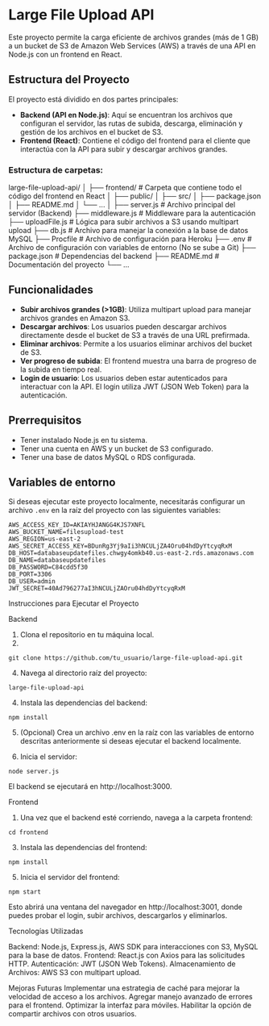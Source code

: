 # Large File Upload API

Este proyecto permite la carga eficiente de archivos grandes (más de 1 GB) a un bucket de S3 de Amazon Web Services (AWS) a través de una API en Node.js con un frontend en React.

## Estructura del Proyecto

El proyecto está dividido en dos partes principales:

- **Backend (API en Node.js)**: Aquí se encuentran los archivos que configuran el servidor, las rutas de subida, descarga, eliminación y gestión de los archivos en el bucket de S3.
- **Frontend (React)**: Contiene el código del frontend para el cliente que interactúa con la API para subir y descargar archivos grandes.

### Estructura de carpetas:

large-file-upload-api/
│
├── frontend/           # Carpeta que contiene todo el código del frontend en React
│   ├── public/
│   ├── src/
│   ├── package.json
│   ├── README.md
│   └── ...
│
├── server.js           # Archivo principal del servidor (Backend)
├── middleware.js       # Middleware para la autenticación
├── uploadFile.js       # Lógica para subir archivos a S3 usando multipart upload
├── db.js               # Archivo para manejar la conexión a la base de datos MySQL
├── Procfile            # Archivo de configuración para Heroku
├── .env                # Archivo de configuración con variables de entorno (No se sube a Git)
├── package.json        # Dependencias del backend
├── README.md           # Documentación del proyecto
└── ...

## Funcionalidades

- **Subir archivos grandes (>1GB)**: Utiliza multipart upload para manejar archivos grandes en Amazon S3.
- **Descargar archivos**: Los usuarios pueden descargar archivos directamente desde el bucket de S3 a través de una URL prefirmada.
- **Eliminar archivos**: Permite a los usuarios eliminar archivos del bucket de S3.
- **Ver progreso de subida**: El frontend muestra una barra de progreso de la subida en tiempo real.
- **Login de usuario**: Los usuarios deben estar autenticados para interactuar con la API. El login utiliza JWT (JSON Web Token) para la autenticación.

## Prerrequisitos

- Tener instalado Node.js en tu sistema.
- Tener una cuenta en AWS y un bucket de S3 configurado.
- Tener una base de datos MySQL o RDS configurada.

## Variables de entorno

Si deseas ejecutar este proyecto localmente, necesitarás configurar un archivo `.env` en la raíz del proyecto con las siguientes variables:

```plaintext
AWS_ACCESS_KEY_ID=AKIAYHJANGG4KJS7XNFL
AWS_BUCKET_NAME=filesupload-test
AWS_REGION=us-east-2
AWS_SECRET_ACCESS_KEY=BDunRg3Yj9aIi3hNCULjZA4Oru04hdDyYtcyqRxM
DB_HOST=databaseupdatefiles.chwgy4omkb40.us-east-2.rds.amazonaws.com
DB_NAME=databaseupdatefiles
DB_PASSWORD=C84cdd5f30
DB_PORT=3306
DB_USER=admin
JWT_SECRET=40Ad796277aI3hNCULjZAOru04hdDyYtcyqRxM
```

Instrucciones para Ejecutar el Proyecto

Backend

1. Clona el repositorio en tu máquina local.
2. 
```plaintext
git clone https://github.com/tu_usuario/large-file-upload-api.git
```

4. Navega al directorio raíz del proyecto:
   
```plaintextcd
large-file-upload-api
```

4. Instala las dependencias del backend:
```plaintext
npm install
```

5. (Opcional) Crea un archivo .env en la raíz con las variables de entorno descritas anteriormente si deseas ejecutar el backend localmente.

6. Inicia el servidor:
```plaintext
node server.js
```
El backend se ejecutará en http://localhost:3000.

Frontend

1. Una vez que el backend esté corriendo, navega a la carpeta frontend:
```plaintext
cd frontend
```

3. Instala las dependencias del frontend:
```plaintext
npm install
```

5. Inicia el servidor del frontend:
```plaintext
npm start
```
Esto abrirá una ventana del navegador en http://localhost:3001, donde puedes probar el login, subir archivos, descargarlos y eliminarlos.

Tecnologías Utilizadas

Backend: Node.js, Express.js, AWS SDK para interacciones con S3, MySQL para la base de datos.
Frontend: React.js con Axios para las solicitudes HTTP.
Autenticación: JWT (JSON Web Tokens).
Almacenamiento de Archivos: AWS S3 con multipart upload.

Mejoras Futuras
Implementar una estrategia de caché para mejorar la velocidad de acceso a los archivos.
Agregar manejo avanzado de errores para el frontend.
Optimizar la interfaz para móviles.
Habilitar la opción de compartir archivos con otros usuarios.
